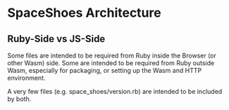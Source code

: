 # SpaceShoes Architecture

## Ruby-Side vs JS-Side

Some files are intended to be required from Ruby inside the Browser (or other Wasm) side. Some are intended to be required from Ruby outside Wasm, especially for packaging, or setting up the Wasm and HTTP environment.

A very few files (e.g. space_shoes/version.rb) are intended to be included by both.
